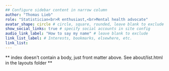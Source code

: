 ```yaml
---
## Configure sidebar content in narrow column
author: "Thomas Lieb"
role: "Statistician<br>R enthusiast,<br>Mental health advocate"
avatar_shape: circle # circle, square, rounded, leave blank to exclude
show_social_links: true # specify social accounts in site config
audio_link_label: "How to say my name" # leave blank to exclude
link_list_label: # Interests, bookmarks, elsewhere, etc.
link_list:
---
```


** index doesn't contain a body, just front matter above.
See about/list.html in the layouts folder **
